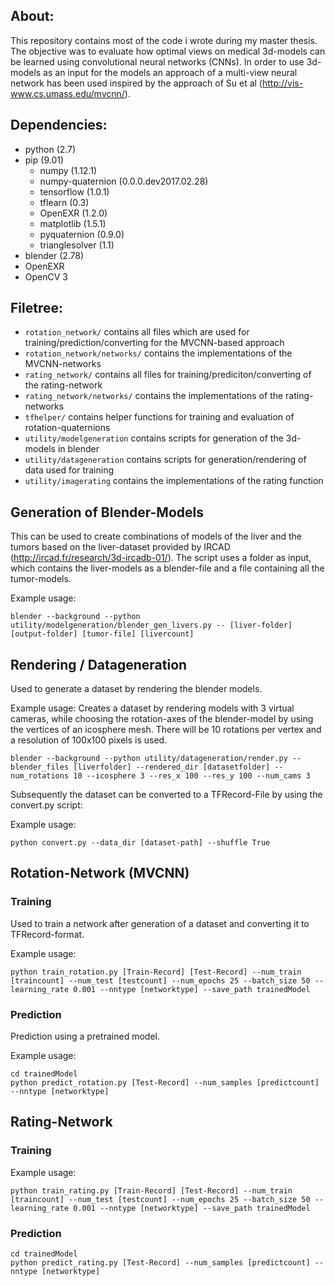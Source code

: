 ## About:
This repository contains most of the code i wrote during my master thesis.
The objective was to evaluate how optimal views on medical 3d-models can be learned using convolutional neural networks (CNNs). In order to use 3d-models as an input for the models an approach of a multi-view neural network has been used inspired by the approach of Su et al (http://vis-www.cs.umass.edu/mvcnn/).

## Dependencies:
* python (2.7)
* pip (9.01)
	* numpy (1.12.1)
	* numpy-quaternion (0.0.0.dev2017.02.28)
	* tensorflow (1.0.1)
	* tflearn (0.3)
	* OpenEXR (1.2.0)
	* matplotlib (1.5.1)
	* pyquaternion (0.9.0)
	* trianglesolver (1.1)
* blender (2.78)
* OpenEXR
* OpenCV 3

## Filetree:
* `rotation_network/` contains all files which are used for training/prediction/converting for the MVCNN-based approach
* `rotation_network/networks/` contains the implementations of the MVCNN-networks 
* `rating_network/` contains all files for training/prediciton/converting of the rating-network
* `rating_network/networks/` contains the implementations of the rating-networks
* `tfhelper/` contains helper functions for training and evaluation of rotation-quaternions
* `utility/modelgeneration` contains scripts for generation of the 3d-models in blender
* `utility/datageneration` contains scripts for generation/rendering of data used for training
* `utility/imagerating` contains the implementations of the rating function

## Generation of Blender-Models
This can be used to create combinations of models of the liver and the tumors based on the liver-dataset provided by IRCAD (http://ircad.fr/research/3d-ircadb-01/).
The script uses a folder as input, which contains the liver-models as a blender-file and a file containing all the tumor-models.

Example usage:
```
blender --background --python utility/modelgeneration/blender_gen_livers.py -- [liver-folder] [output-folder] [tumor-file] [livercount]
```

## Rendering / Datageneration
Used to generate a dataset by rendering the blender models.

Example usage:
Creates a dataset by rendering models with 3 virtual cameras, while choosing the rotation-axes of the blender-model by using the vertices of an icosphere mesh. There will be 10 rotations per vertex and a resolution of 100x100 pixels is used.
```
blender --background --python utility/datageneration/render.py --blender_files [liverfolder] --rendered_dir [datasetfolder] --num_rotations 10 --icosphere 3 --res_x 100 --res_y 100 --num_cams 3
```

Subsequently the dataset can be converted to a TFRecord-File by using the convert.py script:

Example usage:
```
python convert.py --data_dir [dataset-path] --shuffle True
```

## Rotation-Network (MVCNN)
### Training
Used to train a network after generation of a dataset and converting it to TFRecord-format.

Example usage:
```
python train_rotation.py [Train-Record] [Test-Record] --num_train [traincount] --num_test [testcount] --num_epochs 25 --batch_size 50 --learning_rate 0.001 --nntype [networktype] --save_path trainedModel
```
### Prediction
Prediction using a pretrained model.

Example usage:
```
cd trainedModel
python predict_rotation.py [Test-Record] --num_samples [predictcount] --nntype [networktype]
```

## Rating-Network
### Training
Example usage:
```
python train_rating.py [Train-Record] [Test-Record] --num_train [traincount] --num_test [testcount] --num_epochs 25 --batch_size 50 --learning_rate 0.001 --nntype [networktype] --save_path trainedModel
```

### Prediction
```
cd trainedModel
python predict_rating.py [Test-Record] --num_samples [predictcount] --nntype [networktype]
```
